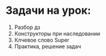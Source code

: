 # Задачи на урок:
1. Разбор дз
2. Конструкторы при наследовании
3. Клчевое слово Super
4. Практика, решение задач








